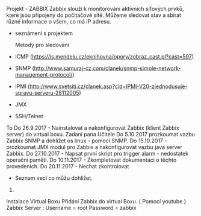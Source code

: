 Projekt - ZABBIX
Zabbix slouží k monitorování aktivních síťových prvků, které jsou připojeny do počítačové sítě.
Můžeme sledovat stav a sbírat různé informace o všem, co má IP adresu. 


- seznámení s projektem

  Metody pro sledovaní
- ICMP (https://is.mendelu.cz/eknihovna/opory/zobraz_cast.pl?cast=597)
- SNMP (http://www.samuraj-cz.com/clanek/snmp-simple-network-management-protocol/)
- IPMI (http://www.svetsiti.cz/clanek.asp?cid=IPMI-V20-zjednodusuje-spravu-serveru-28112005)
- JMX
- SSH/Telnet


 To Do
26.9.2017 - Nainstalovat a nakonfigurovat Zabbix (klient Zabbix server) do virtual boxu.
Zadaní pana Učitele
Do 5.10.2017 prozkoumat vazbu Zabbix SNMP a dohlížet os linux - pomoci SNMP.
Do 15.10.2017 - prozkoumat JMX modul pro Zabbix a nakonfigurovat vazbu java server Zabbix.
Do 27.10.2017 - Napsat první skript pro trigger alarm - nedostatek operační paměti.
Do 10.11.2017 - Zkompletovat dokumentaci o těchto provedenich.
Do 20.11.2017 - Nechat zkontrolovat

+ Seznam vecí co můžu dohlížet.

1)
Instalace Virtual Boxu
Přidání Zabbix do virtual Boxu. ( Pomocí youtube )
Zabbix Server :
Username = root
Password = zabbix
